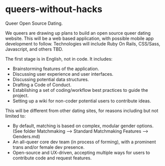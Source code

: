 queers-without-hacks
====================

Queer Open Source Dating. 

<p>We queers are drawing up plans to build an open source queer dating website. This will be a web based application, with possible mobile app development to follow.  Technologies will include Ruby On Rails, CSS/Sass, Javascript, and others TBD.</p> 

<p>The first stage is in English, not in code.  It includes:</p>
<ul>
  <li>Brainstorming features of the application.</li>
  <li>Discussing user experience and user interfaces.</li>
  <li>Discussing potential data structures.</li>  
  <li>Drafting a Code of Conduct.</li>
  <li>Establishing a set of coding/workflow best practices to guide the project.</li>
  <li>Setting up a wiki for non-coder potential users to contribute ideas.</li>
</ul>

<p>This will be different from other dating sites, for reasons including but not limited to:</p>
<ul>
  <li>By default, matching is based on complex, modular gender options. (See folder Matchmaking --> Standard Matchmaking Features --> Genders.md)</li>
  <li>An all-queer core dev team (in process of forming), with a prominent trans and/or female dev presence.</li>
  <li>Open-source and UX-driven, accepting multiple ways for users to contribute code and request features.</li>
</ul>

